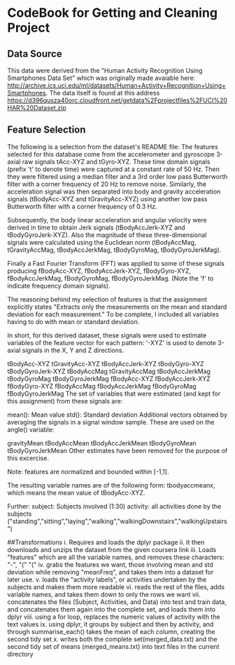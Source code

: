 # CodeBook for Getting and Cleaning Project

## Data Source
This data were derived from the "Human Activity Recognition Using Smartphones Data Set" which was originally made avaiable here: http://archive.ics.uci.edu/ml/datasets/Human+Activity+Recognition+Using+Smartphones. The data itself is found at this address https://d396qusza40orc.cloudfront.net/getdata%2Fprojectfiles%2FUCI%20HAR%20Dataset.zip

## Feature Selection
The following is a selection from the dataset's README file:
The features selected for this database come from the accelerometer and gyroscope 3-axial raw signals tAcc-XYZ and tGyro-XYZ. These time domain signals (prefix 't' to denote time) were captured at a constant rate of 50 Hz. Then they were filtered using a median filter and a 3rd order low pass Butterworth filter with a corner frequency of 20 Hz to remove noise. Similarly, the acceleration signal was then separated into body and gravity acceleration signals (tBodyAcc-XYZ and tGravityAcc-XYZ) using another low pass Butterworth filter with a corner frequency of 0.3 Hz.

Subsequently, the body linear acceleration and angular velocity were derived in time to obtain Jerk signals (tBodyAccJerk-XYZ and tBodyGyroJerk-XYZ). Also the magnitude of these three-dimensional signals were calculated using the Euclidean norm (tBodyAccMag, tGravityAccMag, tBodyAccJerkMag, tBodyGyroMag, tBodyGyroJerkMag).

Finally a Fast Fourier Transform (FFT) was applied to some of these signals producing fBodyAcc-XYZ, fBodyAccJerk-XYZ, fBodyGyro-XYZ, fBodyAccJerkMag, fBodyGyroMag, fBodyGyroJerkMag. (Note the 'f' to indicate frequency domain signals).

The reasoning behind my selection of features is that the assignment explicitly states "Extracts only the measurements on the mean and standard deviation for each measurement." To be complete, I included all variables having to do with mean or standard deviation.

In short, for this derived dataset, these signals were used to estimate variables of the feature vector for each pattern:
'-XYZ' is used to denote 3-axial signals in the X, Y and Z directions.

tBodyAcc-XYZ
tGravityAcc-XYZ
tBodyAccJerk-XYZ
tBodyGyro-XYZ
tBodyGyroJerk-XYZ
tBodyAccMag
tGravityAccMag
tBodyAccJerkMag
tBodyGyroMag
tBodyGyroJerkMag
fBodyAcc-XYZ
fBodyAccJerk-XYZ
fBodyGyro-XYZ
fBodyAccMag
fBodyAccJerkMag
fBodyGyroMag
fBodyGyroJerkMag
The set of variables that were estimated (and kept for this assignment) from these signals are:

mean(): Mean value
std(): Standard deviation
Additional vectors obtained by averaging the signals in a signal window sample. These are used on the angle() variable:

gravityMean
tBodyAccMean
tBodyAccJerkMean
tBodyGyroMean
tBodyGyroJerkMean
Other estimates have been removed for the purpose of this excercise.

Note: features are normalized and bounded within [-1,1].

The resulting variable names are of the following form: tbodyaccmeanx, which means the mean value of tBodyAcc-XYZ.

Further:
subject: Subjects involved (1:30)
activity: all activities done by the subjects ("standing","sitting","laying","walking","walkingDownstairs","walkingUpstairs")

##Transformations
i. Requires and loads the dplyr package
ii. It then downloads and unzips the dataset from the given coursera link
iii. Loads "features" which are all the variable names, and removes these characters: "-", "(" "("
iv. grabs the features we want, those involving mean and std deviation while removing "meanFreq", and takes them into a dataset for later use.
v. loads the "activity labels", or activities undertaken by the subjects and makes them more readable
vi. reads the rest of the files, adds variable names, and takes them down to only the rows we want
vii. concatenates the files (Subject, Activities, and Data) into test and train data, and concatenates them again into the complete set, and loads them into dplyr
viii. using a for loop, replaces the numeric values of activity with the text values
ix. using dplyr, it groups by subject and then by activity, and through summarise_each() takes the mean of each column, creating the second tidy set
x. writes both the complete set(merged_data.txt) and the second tidy set of means (merged_means.txt) into text files in the current directory
